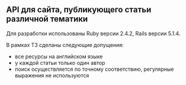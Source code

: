 ## API для сайта, публикующего статьи различной тематики
Для разработки использованы Ruby версии 2.4.2, Rails версии 5.1.4.

В рамках ТЗ сделаны следующие допущения:
- все ресурсы на английском языке
- у каждой статьи только один автор
- поиск осуществляется по точному соответствию, регулярные выражения не используются
